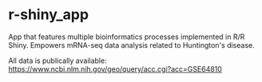 # r-shiny_app
App that features multiple bioinformatics processes implemented in R/R Shiny. Empowers mRNA-seq data analysis related to Huntington's disease. 

All data is publically available: https://www.ncbi.nlm.nih.gov/geo/query/acc.cgi?acc=GSE64810
